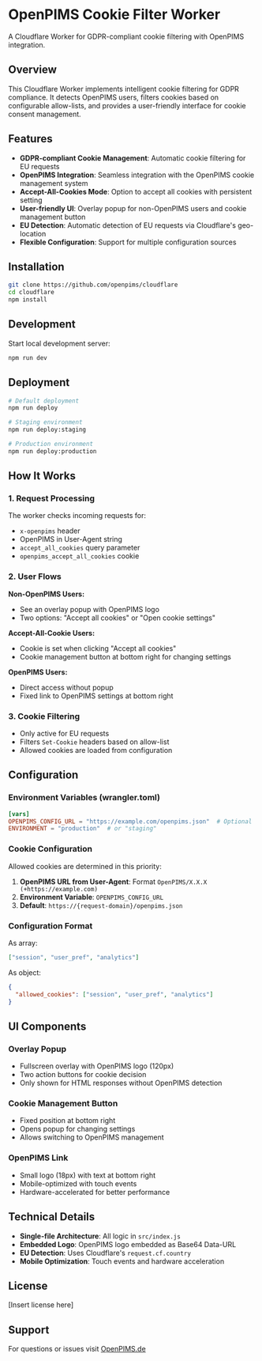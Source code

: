 # OpenPIMS Cookie Filter Worker

A Cloudflare Worker for GDPR-compliant cookie filtering with OpenPIMS integration.

## Overview

This Cloudflare Worker implements intelligent cookie filtering for GDPR compliance. It detects OpenPIMS users, filters cookies based on configurable allow-lists, and provides a user-friendly interface for cookie consent management.

## Features

- **GDPR-compliant Cookie Management**: Automatic cookie filtering for EU requests
- **OpenPIMS Integration**: Seamless integration with the OpenPIMS cookie management system
- **Accept-All-Cookies Mode**: Option to accept all cookies with persistent setting
- **User-friendly UI**: Overlay popup for non-OpenPIMS users and cookie management button
- **EU Detection**: Automatic detection of EU requests via Cloudflare's geo-location
- **Flexible Configuration**: Support for multiple configuration sources

## Installation

```bash
git clone https://github.com/openpims/cloudflare
cd cloudflare
npm install
```

## Development

Start local development server:
```bash
npm run dev
```

## Deployment

```bash
# Default deployment
npm run deploy

# Staging environment
npm run deploy:staging

# Production environment
npm run deploy:production
```

## How It Works

### 1. Request Processing

The worker checks incoming requests for:
- `x-openpims` header
- OpenPIMS in User-Agent string
- `accept_all_cookies` query parameter
- `openpims_accept_all_cookies` cookie

### 2. User Flows

**Non-OpenPIMS Users:**
- See an overlay popup with OpenPIMS logo
- Two options: "Accept all cookies" or "Open cookie settings"

**Accept-All-Cookie Users:**
- Cookie is set when clicking "Accept all cookies"
- Cookie management button at bottom right for changing settings

**OpenPIMS Users:**
- Direct access without popup
- Fixed link to OpenPIMS settings at bottom right

### 3. Cookie Filtering

- Only active for EU requests
- Filters `Set-Cookie` headers based on allow-list
- Allowed cookies are loaded from configuration

## Configuration

### Environment Variables (wrangler.toml)

```toml
[vars]
OPENPIMS_CONFIG_URL = "https://example.com/openpims.json"  # Optional
ENVIRONMENT = "production"  # or "staging"
```

### Cookie Configuration

Allowed cookies are determined in this priority:

1. **OpenPIMS URL from User-Agent**: Format `OpenPIMS/X.X.X (+https://example.com)`
2. **Environment Variable**: `OPENPIMS_CONFIG_URL`
3. **Default**: `https://{request-domain}/openpims.json`

### Configuration Format

As array:
```json
["session", "user_pref", "analytics"]
```

As object:
```json
{
  "allowed_cookies": ["session", "user_pref", "analytics"]
}
```

## UI Components

### Overlay Popup
- Fullscreen overlay with OpenPIMS logo (120px)
- Two action buttons for cookie decision
- Only shown for HTML responses without OpenPIMS detection

### Cookie Management Button
- Fixed position at bottom right
- Opens popup for changing settings
- Allows switching to OpenPIMS management

### OpenPIMS Link
- Small logo (18px) with text at bottom right
- Mobile-optimized with touch events
- Hardware-accelerated for better performance

## Technical Details

- **Single-file Architecture**: All logic in `src/index.js`
- **Embedded Logo**: OpenPIMS logo embedded as Base64 Data-URL
- **EU Detection**: Uses Cloudflare's `request.cf.country`
- **Mobile Optimization**: Touch events and hardware acceleration

## License

[Insert license here]

## Support

For questions or issues visit [OpenPIMS.de](https://openpims.de)